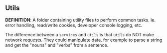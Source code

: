 ## Utils

**DEFINITION**: A folder containing utility files to perform common tasks. ie. error handling, read/write cookies, developer console logging, etc.

The difference between a `services` and `utils` is that `utils` do NOT make network requests. They could manipulate data, for example to parse a string and get the "nouns" and "verbs" from a sentence.
